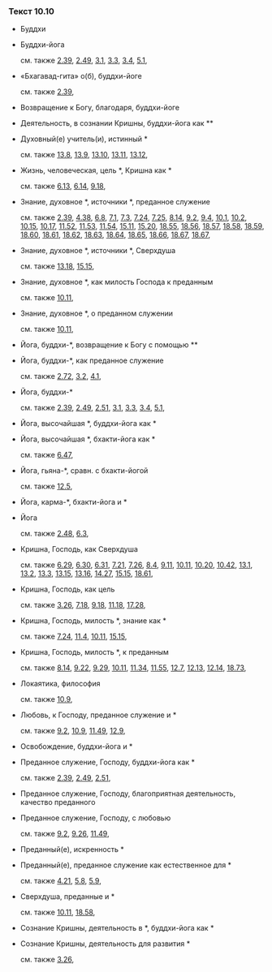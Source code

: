 ### Текст 10.10
	
- Буддхи

	
- Буддхи-йога

	см. также  [2.39](../02/0239.md),  [2.49](../02/0249.md),  [3.1](../03/0301.md),  [3.3](../03/0303.md),  [3.4](../03/0304.md),  [5.1](../05/0501.md), 
	
- «Бхагавад-гита» о(б), буддхи-йоге

	см. также  [2.39](../02/0239.md), 
	
- Возвращение к Богу, благодаря, буддхи-йоге

	
- Деятельность, в сознании Кришны, буддхи-йога как \*\*

	
- Духовный(е) учитель(и), истинный \*

	см. также  [13.8](../13/1308.md),  [13.9](../13/1309.md),  [13.10](../13/1310.md),  [13.11](../13/1311.md),  [13.12](../13/1312.md), 
	
- Жизнь, человеческая, цель \*, Кришна как \*

	см. также  [6.13](../06/0613.md),  [6.14](../06/0614.md),  [9.18](../09/0918.md), 
	
- Знание, духовное \*, источники \*, преданное служение

	см. также  [2.39](../02/0239.md),  [4.38](../04/0438.md),  [6.8](../06/0608.md),  [7.1](../07/0701.md),  [7.3](../07/0703.md),  [7.24](../07/0724.md),  [7.25](../07/0725.md),  [8.14](../08/0814.md),  [9.2](../09/0902.md),  [9.4](../09/0904.md),  [10.1](../10/1001.md),  [10.2](../10/1002.md),  [10.15](../10/1015.md),  [10.17](../10/1017.md),  [11.52](../11/1152.md),  [11.53](../11/1153.md),  [11.54](../11/1154.md),  [15.11](../15/1511.md),  [15.20](../15/1520.md),  [18.55](../18/1855.md),  [18.56](../18/1856.md),  [18.57](../18/1857.md),  [18.58](../18/1858.md),  [18.59](../18/1859.md),  [18.60](../18/1860.md),  [18.61](../18/1861.md),  [18.62](../18/1862.md),  [18.63](../18/1863.md),  [18.64](../18/1864.md),  [18.65](../18/1865.md),  [18.66](../18/1866.md),  [18.67](../18/1867.md),  [18.67](../18/1867.md), 
	
- Знание, духовное \*, источники \*, Сверхдуша

	см. также  [13.18](../13/1318.md),  [15.15](../15/1515.md), 
	
- Знание, духовное \*, как милость Господа к преданным

	см. также  [10.11](../10/1011.md), 
	
- Знание, духовное \*, о преданном служении

	см. также  [10.11](../10/1011.md), 
	
- Йога, буддхи-\*, возвращение к Богу с помощью \*\*

	
- Йога, буддхи-\*, как преданное служение

	см. также  [2.72](../02/0272.md),  [3.2](../03/0302.md),  [4.1](../04/0401.md), 
	
- Йога, буддхи-\*

	см. также  [2.39](../02/0239.md),  [2.49](../02/0249.md),  [2.51](../02/0251.md),  [3.1](../03/0301.md),  [3.3](../03/0303.md),  [3.4](../03/0304.md),  [5.1](../05/0501.md), 
	
- Йога, высочайшая \*, буддхи-йога как \*

	
- Йога, высочайшая \*, бхакти-йога как \*

	см. также  [6.47](../06/0647.md), 
	
- Йога, гьяна-\*, сравн. с бхакти-йогой

	см. также  [12.5](../12/1205.md), 
	
- Йога, карма-\*, бхакти-йога и \*

	
- Йога

	см. также  [2.48](../02/0248.md),  [6.3](../06/0603.md), 
	
- Кришна, Господь, как Сверхдуша

	см. также  [6.29](../06/0629.md),  [6.30](../06/0630.md),  [6.31](../06/0631.md),  [7.21](../07/0721.md),  [7.26](../07/0726.md),  [8.4](../08/0804.md),  [9.11](../09/0911.md),  [10.11](../10/1011.md),  [10.20](../10/1020.md),  [10.42](../10/1042.md),  [13.1](../13/1301.md),  [13.2](../13/1302.md),  [13.3](../13/1303.md),  [13.15](../13/1315.md),  [13.16](../13/1316.md),  [14.27](../14/1427.md),  [15.15](../15/1515.md),  [18.61](../18/1861.md), 
	
- Кришна, Господь, как цель

	см. также  [3.26](../03/0326.md),  [7.18](../07/0718.md),  [9.18](../09/0918.md),  [11.18](../11/1118.md),  [17.28](../17/1728.md), 
	
- Кришна, Господь, милость \*, знание как \*

	см. также  [7.24](../07/0724.md),  [11.4](../11/1104.md),  [10.11](../10/1011.md),  [15.15](../15/1515.md), 
	
- Кришна, Господь, милость \*, к преданным

	см. также  [8.14](../08/0814.md),  [9.22](../09/0922.md),  [9.29](../09/0929.md),  [10.11](../10/1011.md),  [11.34](../11/1134.md),  [11.55](../11/1155.md),  [12.7](../12/1207.md),  [12.13](../12/1213.md),  [12.14](../12/1214.md),  [18.73](../18/1873.md), 
	
- Локаятика, философия

	см. также  [10.9](../10/1009.md), 
	
- Любовь, к Господу, преданное служение и \*

	см. также  [9.2](../09/0902.md),  [10.9](../10/1009.md),  [11.49](../11/1149.md),  [12.9](../12/1209.md), 
	
- Освобождение, буддхи-йога и \*

	
- Преданное служение, Господу, буддхи-йога как \*

	см. также  [2.39](../02/0239.md),  [2.49](../02/0249.md),  [2.51](../02/0251.md), 
	
- Преданное служение, Господу, благоприятная деятельность, качество преданного

	
- Преданное служение, Господу, с любовью

	см. также  [9.2](../09/0902.md),  [9.26](../09/0926.md),  [11.49](../11/1149.md), 
	
- Преданный(е), искренность \*

	
- Преданный(е), преданное служение как естественное для \*

	см. также  [4.21](../04/0421.md),  [5.8](../05/0508.md),  [5.9](../05/0509.md), 
	
- Сверхдуша, преданные и \*

	см. также  [10.11](../10/1011.md),  [18.58](../18/1858.md), 
	
- Сознание Кришны, деятельность в \*, буддхи-йога как \*

	
- Сознание Кришны, деятельность для развития \*

	см. также  [3.26](../03/0326.md), 
